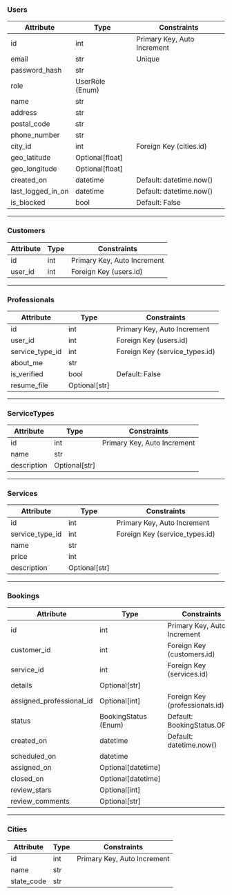 ### Users

| Attribute         | Type            | Constraints                 |
| ----------------- | --------------- | --------------------------- |
| id                | int             | Primary Key, Auto Increment |
| email             | str             | Unique                      |
| password_hash     | str             |                             |
| role              | UserRole (Enum) |                             |
| name              | str             |                             |
| address           | str             |                             |
| postal_code       | str             |                             |
| phone_number      | str             |                             |
| city_id           | int             | Foreign Key (cities.id)     |
| geo_latitude      | Optional[float] |                             |
| geo_longitude     | Optional[float] |                             |
| created_on        | datetime        | Default: datetime.now()     |
| last_logged_in_on | datetime        | Default: datetime.now()     |
| is_blocked        | bool            | Default: False              |

---

### Customers

| Attribute | Type | Constraints                 |
| --------- | ---- | --------------------------- |
| id        | int  | Primary Key, Auto Increment |
| user_id   | int  | Foreign Key (users.id)      |

---

### Professionals

| Attribute       | Type          | Constraints                    |
| --------------- | ------------- | ------------------------------ |
| id              | int           | Primary Key, Auto Increment    |
| user_id         | int           | Foreign Key (users.id)         |
| service_type_id | int           | Foreign Key (service_types.id) |
| about_me        | str           |                                |
| is_verified     | bool          | Default: False                 |
| resume_file     | Optional[str] |                                |

---

### ServiceTypes

| Attribute   | Type          | Constraints                 |
| ----------- | ------------- | --------------------------- |
| id          | int           | Primary Key, Auto Increment |
| name        | str           |                             |
| description | Optional[str] |                             |

---

### Services

| Attribute       | Type          | Constraints                    |
| --------------- | ------------- | ------------------------------ |
| id              | int           | Primary Key, Auto Increment    |
| service_type_id | int           | Foreign Key (service_types.id) |
| name            | str           |                                |
| price           | int           |                                |
| description     | Optional[str] |                                |

---

### Bookings

| Attribute                | Type                 | Constraints                    |
| ------------------------ | -------------------- | ------------------------------ |
| id                       | int                  | Primary Key, Auto Increment    |
| customer_id              | int                  | Foreign Key (customers.id)     |
| service_id               | int                  | Foreign Key (services.id)      |
| details                  | Optional[str]        |                                |
| assigned_professional_id | Optional[int]        | Foreign Key (professionals.id) |
| status                   | BookingStatus (Enum) | Default: BookingStatus.OPEN    |
| created_on               | datetime             | Default: datetime.now()        |
| scheduled_on             | datetime             |                                |
| assigned_on              | Optional[datetime]   |                                |
| closed_on                | Optional[datetime]   |                                |
| review_stars             | Optional[int]        |                                |
| review_comments          | Optional[str]        |                                |

---

### Cities

| Attribute  | Type | Constraints                 |
| ---------- | ---- | --------------------------- |
| id         | int  | Primary Key, Auto Increment |
| name       | str  |                             |
| state_code | str  |                             |
